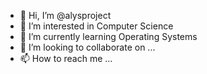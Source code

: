 - 👋 Hi, I’m @alysproject
- 👀 I’m interested in Computer Science
- 🌱 I’m currently learning Operating Systems
- 💞️ I’m looking to collaborate on ...
- 📫 How to reach me ...

<!---
alysproject/alysproject is a ✨ special ✨ repository because its `README.md` (this file) appears on your GitHub profile.
You can click the Preview link to take a look at your changes.
--->
